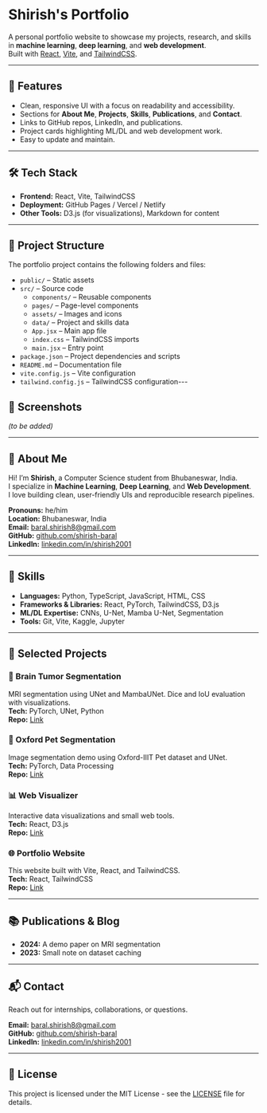 # Shirish's Portfolio

A personal portfolio website to showcase my projects, research, and skills in **machine learning**, **deep learning**, and **web development**.  
Built with [React](https://reactjs.org/), [Vite](https://vitejs.dev/), and [TailwindCSS](https://tailwindcss.com/).

---

## 🚀 Features
- Clean, responsive UI with a focus on readability and accessibility.
- Sections for **About Me**, **Projects**, **Skills**, **Publications**, and **Contact**.
- Links to GitHub repos, LinkedIn, and publications.
- Project cards highlighting ML/DL and web development work.
- Easy to update and maintain.

---

## 🛠️ Tech Stack
- **Frontend:** React, Vite, TailwindCSS
- **Deployment:** GitHub Pages / Vercel / Netlify
- **Other Tools:** D3.js (for visualizations), Markdown for content

---
## 📂 Project Structure
The portfolio project contains the following folders and files:  
- `public/` – Static assets  
- `src/` – Source code  
  - `components/` – Reusable components  
  - `pages/` – Page-level components  
  - `assets/` – Images and icons  
  - `data/` – Project and skills data  
  - `App.jsx` – Main app file  
  - `index.css` – TailwindCSS imports  
  - `main.jsx` – Entry point  
- `package.json` – Project dependencies and scripts  
- `README.md` – Documentation file  
- `vite.config.js` – Vite configuration  
- `tailwind.config.js` – TailwindCSS configuration---

## 📸 Screenshots
*(to be added)*

---

## 📜 About Me
Hi! I’m **Shirish**, a Computer Science student from Bhubaneswar, India.  
I specialize in **Machine Learning**, **Deep Learning**, and **Web Development**.  
I love building clean, user-friendly UIs and reproducible research pipelines.

**Pronouns:** he/him  
**Location:** Bhubaneswar, India  
**Email:** baral.shirish8@gmail.com  
**GitHub:** [github.com/shirish-baral](https://github.com/shirish-baral)  
**LinkedIn:** [linkedin.com/in/shirish2001](https://linkedin.com/in/shirish-baral)

---

## 💼 Skills
- **Languages:** Python, TypeScript, JavaScript, HTML, CSS
- **Frameworks & Libraries:** React, PyTorch, TailwindCSS, D3.js
- **ML/DL Expertise:** CNNs, U-Net, Mamba U-Net, Segmentation
- **Tools:** Git, Vite, Kaggle, Jupyter

---

## 📌 Selected Projects
### 🧠 Brain Tumor Segmentation
MRI segmentation using UNet and MambaUNet. Dice and IoU evaluation with visualizations.  
**Tech:** PyTorch, UNet, Python  
**Repo:** [Link](#)

### 🐶 Oxford Pet Segmentation
Image segmentation demo using Oxford-IIIT Pet dataset and UNet.  
**Tech:** PyTorch, Data Processing  
**Repo:** [Link](#)

### 📊 Web Visualizer
Interactive data visualizations and small web tools.  
**Tech:** React, D3.js  
**Repo:** [Link](#)

### 🌐 Portfolio Website
This website built with Vite, React, and TailwindCSS.  
**Tech:** React, TailwindCSS  
**Repo:** [Link](#)

---

## 📚 Publications & Blog
- **2024:** A demo paper on MRI segmentation  
- **2023:** Small note on dataset caching

---

## 📬 Contact
Reach out for internships, collaborations, or questions.

**Email:** baral.shirish8@gmail.com  
**GitHub:** [github.com/shirish-baral](https://github.com/shirish-baral)  
**LinkedIn:** [linkedin.com/in/shirish2001](https://linkedin.com/in/shirish-baral)

---

## 📄 License
This project is licensed under the MIT License - see the [LICENSE](LICENSE) file for details.
